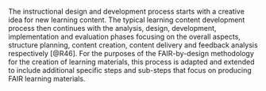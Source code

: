 
The instructional design and development process starts with a creative idea for new learning content. The typical learning content development process then continues with the analysis, design, development, implementation and evaluation phases focusing on the overall aspects, structure planning, content creation, content delivery and feedback analysis respectively [@R46]. For the purposes of the FAIR-by-design methodology for the creation of learning materials, this process is adapted and extended to include additional specific steps and sub-steps that focus on producing FAIR learning materials.
